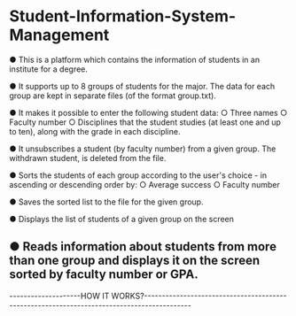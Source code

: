 #                                 Student-Information-System-Management
● This is a platform which contains the information of students in an institute for a degree.

● It supports up to 8 groups of students for the major. The data for each group are  kept in separate files (of the format group.txt).

● It makes it possible to enter the following student data:
○ Three names
○ Faculty number
○ Disciplines that the student studies (at least one and up to ten), along with the grade in each discipline.

● It unsubscribes a student (by faculty number) from a given group. The withdrawn student, is deleted from the file.

● Sorts the students of each group according to the user's choice - in ascending or descending order by:
○ Average success
○ Faculty number

● Saves the sorted list to the file for the given group.

● Displays the list of students of a given group on the screen

● Reads information about students from more than one group and displays it on the screen
sorted by faculty number or GPA.
----------------------------------------------------------------------------------------------------------------------------
--------------------HOW IT WORKS?-------------------------------------------------------------------------------------------
